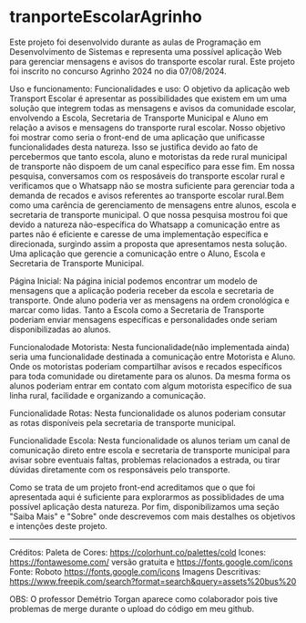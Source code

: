 # tranporteEscolarAgrinho
Este projeto foi desenvolvido durante as aulas de Programação em Desenvolvimento de Sistemas e representa uma possível aplicação Web para gerenciar mensagens e avisos do transporte escolar rural. Este projeto foi inscrito no concurso Agrinho 2024 no dia 07/08/2024.

Uso e funcionamento: Funcionalidades e uso: O objetivo da aplicação web Transport Escolar é apresentar as possibilidades que existem em um uma solução que integrem todas as mensagens e avisos da comunidade escolar, envolvendo a Escola, Secretaria de Transporte Municipal e Aluno em relação a avisos e mensagens do transporte rural escolar. Nosso objetivo foi mostrar como seria o front-end de uma aplicação que unificasse funcionalidades desta natureza. Isso se justifica devido ao fato de percebermos que tanto escola, aluno e motoristas da rede rural municipal de transporte não dispoem de um canal específico para esse fim. Em nossa pesquisa, conversamos com os resposáveis do transporte escolar rural e verificamos que o Whatsapp não se mostra suficiente para gerenciar toda a demanda de recados e avisos referentes ao transporte escolar rural.Bem como uma carência de gerenciamento de mensagens entre alunos, escola e secretaria de transporte municipal. O que nossa pesquisa mostrou foi que devido a natureza não-específica do Whatsapp a comunicação entre as partes não é eficiente e caresse de uma implementação específica e direcionada, surgindo assim a proposta que apresentamos nesta solução. Uma aplicação que gerencie a comunicação entre o Aluno, Escola e Secretaria de Transporte Municipal.

Página Inicial: Na página inicial podemos encontrar um modelo de mensagens que a aplicação poderia receber da escola e secretaria de transporte. Onde aluno poderia ver as mensagens na ordem cronológica e marcar como lidas. Tanto a Escola como a Secretaria de Transporte poderiam enviar mensagens específicas e personalidades onde seriam disponibilizadas ao alunos.

Funcionalodade Motorista: Nesta funcionalidade(não implementada ainda) seria uma funcionalidade destinada a comunicação entre Motorista e Aluno. Onde os motoristas poderiam compartilhar avisos e recados específicos para toda comunidade ou diretamente para os alunos. Da mesma forma os alunos poderiam entrar em contato com algum motorista específico de sua linha rural, facilidade e organizando a comunicação.

Funcionalidade Rotas: Nesta funcionalidade os alunos poderiam consutar as rotas disponíveis pela secretaria de transporte municipal.

Funcionalidade Escola: Nesta funcionalidade os alunos teriam um canal de comunicação direto entre escola e secretaria de transporte municipal para avisar sobre eventuais faltas, problemas relacionados a estrada, ou tirar dúvidas diretamente com os responsáveis pelo transporte.

Como se trata de um projeto front-end acreditamos que o que foi apresentada aqui é suficiente para explorarmos as possiblidades de uma possível aplicação desta natureza. Por fim, disponibilizamos uma seção "Saiba Mais" e "Sobre" onde descrevemos com mais destalhes os objetivos e intenções deste projeto.

*******************************************************************
Créditos: 
Paleta de Cores: https://colorhunt.co/palettes/cold 
Icones: https://fontawesome.com/ versão gratuita e https://fonts.google.com/icons 
Fonte: Roboto https://fonts.google.com/icons 
Imagens Descritivas: https://www.freepik.com/search?format=search&query=assets%20bus%20

OBS: O professor Demétrio Torgan aparece como colaborador pois tive problemas de merge durante o upload do código em meu github.
